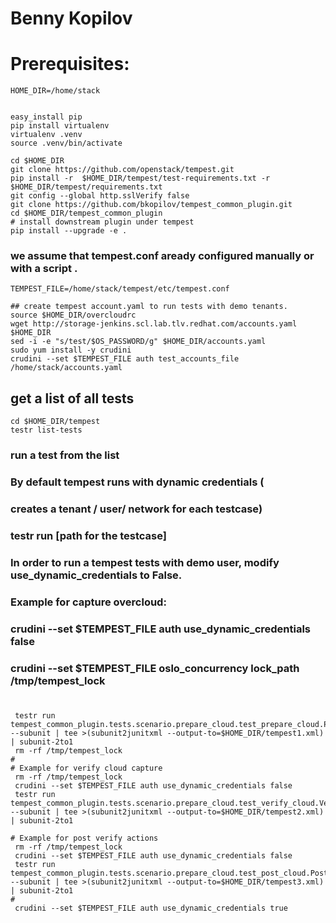 # Benny Kopilov
# Prerequisites:
```
HOME_DIR=/home/stack


easy_install pip
pip install virtualenv
virtualenv .venv
source .venv/bin/activate

cd $HOME_DIR
git clone https://github.com/openstack/tempest.git
pip install -r  $HOME_DIR/tempest/test-requirements.txt -r $HOME_DIR/tempest/requirements.txt
git config --global http.sslVerify false
git clone https://github.com/bkopilov/tempest_common_plugin.git
cd $HOME_DIR/tempest_common_plugin
# install downstream plugin under tempest
pip install --upgrade -e .
```

###  we assume that tempest.conf aready configured manually or with a script .

```
TEMPEST_FILE=/home/stack/tempest/etc/tempest.conf

## create tempest account.yaml to run tests with demo tenants.
source $HOME_DIR/overcloudrc
wget http://storage-jenkins.scl.lab.tlv.redhat.com/accounts.yaml $HOME_DIR
sed -i -e "s/test/$OS_PASSWORD/g" $HOME_DIR/accounts.yaml
sudo yum install -y crudini
crudini --set $TEMPEST_FILE auth test_accounts_file /home/stack/accounts.yaml
```


## get a list of all tests
```
cd $HOME_DIR/tempest
testr list-tests
```
### run a test from the list
### By default tempest runs with dynamic credentials (
### creates a tenant / user/ network for each testcase)
###  testr run [path for the testcase]


### In order to run a tempest tests with demo user, modify use_dynamic_credentials to False.
### Example for capture overcloud:
### crudini --set $TEMPEST_FILE auth use_dynamic_credentials false
### crudini --set $TEMPEST_FILE oslo_concurrency lock_path /tmp/tempest_lock
#
#
```
 testr run tempest_common_plugin.tests.scenario.prepare_cloud.test_prepare_cloud.PrepareCloudActions --subunit | tee >(subunit2junitxml --output-to=$HOME_DIR/tempest1.xml) | subunit-2to1
 rm -rf /tmp/tempest_lock
#
# Example for verify cloud capture
 rm -rf /tmp/tempest_lock
 crudini --set $TEMPEST_FILE auth use_dynamic_credentials false
 testr run tempest_common_plugin.tests.scenario.prepare_cloud.test_verify_cloud.VerifyCloudActions --subunit | tee >(subunit2junitxml --output-to=$HOME_DIR/tempest2.xml) | subunit-2to1

# Example for post verify actions
 rm -rf /tmp/tempest_lock
 crudini --set $TEMPEST_FILE auth use_dynamic_credentials false
 testr run tempest_common_plugin.tests.scenario.prepare_cloud.test_post_cloud.PostCloudActions --subunit | tee >(subunit2junitxml --output-to=$HOME_DIR/tempest3.xml) | subunit-2to1
#
 crudini --set $TEMPEST_FILE auth use_dynamic_credentials true
```


